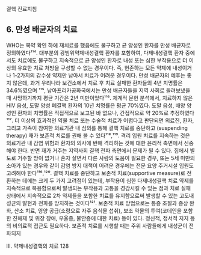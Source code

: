 결핵 진료지침

## 6. 만성 배균자의 치료

WHO는 복약 확인 하에 재치료를 했음에도 불구하고 균 양성인 환자를 만성 배균자로 정의하였다¹¹⁴. 대부분의 광범위약제내성결핵 환자를 포함하여, 다제내성결핵 환자 중에서도 치료에도 불구하고 지속적으로 균 양성인 환자로 내성 또는 심한 부작용으로 더 이상의 유효한 치료 처방을 구성할 수 없는 경우이다. 즉, 현존하는 모든 약제에 내성이거나 1-2가지의 감수성 약제만 남아서 치료가 어려운 경우이다. 만성 배균자의 예후는 좋지 않은데, 과거 우리나라 보건소에서 치료 후 치료 실패한 환자들의 4년 치명률은 34.6%였으며 ¹¹⁵, 남아프리카공화국에서는 만성 배균자들을 지역 사회로 돌려보냈을 때 사망하기까지 평균 기간은 2년 미만이었다¹¹⁶. 체계적 문헌 분석에서, 치료하지 않은 HIV 음성, 도말 양성 폐결핵 환자의 10년 치명률은 평균 70%였다. 도말 음성, 배양 양성인 환자의 치명률은 직접적으로 보고된 바 없으나, 간접적으로 약 20%로 추정하였다¹¹⁷.
더 이상의 효과적인 약물 치료 또는 수술적 치료가 어렵다고 판단되면 의료진, 환자, 그리고 가족이 참여한 의료기관 내 심의를 통해 결핵 치료를 중단하고 (suspending therapy) 재가 보존적 치료를 권해 볼 수 있다¹¹⁸,¹¹⁹. 격리 입원 치료를 지속하는 것은 의료기관 내 감염 위험과 환자의 의사에 반해 격리하는 것에 대한 윤리적 측면에서 신중해야 한다. 반면 재가 거주는 지역사회 결핵 전파 측면에서 문제가 될 수 있다. 집에서 별도로 거주할 방이 없거나 혼자 살면서 다른 사람의 도움이 필요한 경우, 또는 5세 미만의 소아가 있는 경우와 같이 감염 방지 대책이 어려운 경우에는 전문 요양 주거시설 입원도 고려해야 한다¹¹⁶,¹²⁰.
결핵 치료를 중단하고 보존적 치료(supportive measure)로 전환하는 데에는 크게 두 가지 고려점이 있는데, 부작용이 심한 다제내성결핵 치료 약제를 지속적으로 복용함으로써 발생되는 부작용과 고통을 경감시킬 수 있는 점과 치료 실패 상태에서 지속적으로 2차 약제들을 포함한 치료를 유지함으로써 발생할 수 있는 고도내성균의 발현과 전파를 방지하는 것이다¹²¹.
보존적 치료 방법으로는 통증 조절과 증상 완화, 산소 치료, 영양 공급(소량으로 자주 음식물 섭취), 보조 약물의 투여(코데인을 포함한 진해제 및 위장 장애, 우울증, 불안증에 대한 치료) 등이 있다. 정신적, 정서적 지지 등의 비의료적 접근도 필요하다. 보존적 치료를 시행할 때는 주위 사람들에게 내성균이 전파되지

III. 약제내성결핵의 치료 <PAGE>128